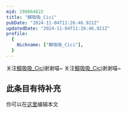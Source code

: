 ```yaml
---
mid: 290064822
title: "鱆吸吸_Cici"
pubDate: "2024-11-04T11:26:46.921Z"
updatedDate: "2024-11-04T11:26:46.921Z"
profile:
  {
    Nickname: ["鱆吸吸_Cici"],
  }
---
```


关注[鱆吸吸_Cici](https://space.bilibili.com/290064822)谢谢喵~ 关注[鱆吸吸_Cici](https://space.bilibili.com/290064822)谢谢喵~

## 此条目有待补充
你可以在[这里](https://github.com/Yuhanawa/VTuber.ICU/edit/master/src/content/v/鱆吸吸_Cici/index.md)编辑本文
